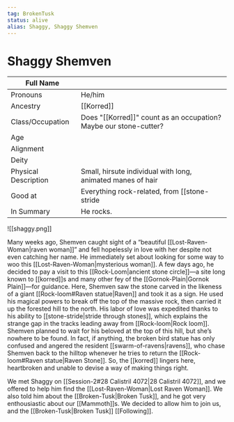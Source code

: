 ```yaml
---
tag: BrokenTusk
status: alive
alias: Shaggy, Shaggy Shemven
---
```

# Shaggy Shemven
| Full Name            |                                                                    |
| -------------------- | ------------------------------------------------------------------ |
| Pronouns             | He/him                                                             |
| Ancestry             | [[Korred]]                                                         |
| Class/Occupation     | Does "[[Korred]]" count as an occupation? Maybe our stone-cutter?  |
| Age                  |                                                                    |
| Alignment            |                                                                    |
| Deity                |                                                                    |
| Physical Description | Small, hirsute individual with long, animated manes of hair        |
| Good at              | Everything rock-related, from [[stone-stride|stone stride]] to [[Shape-Stone|Shape Stone]] |
| In Summary           | He rocks.                                                          |

![[shaggy.png]]

Many weeks ago, Shemven caught sight of a “beautiful [[Lost-Raven-Woman|raven woman]]” and fell hopelessly in love with her despite not even catching her name. He immediately set about looking for some way to woo this [[Lost-Raven-Woman|mysterious woman]]. A few days ago, he decided to pay a visit to this [[Rock-Loom|ancient stone circle]]—a site long known to [[korred]]s and many other fey of the [[Gornok-Plain|Gornok Plain]]—for guidance. Here, Shemven saw the stone carved in the likeness of a giant [[Rock-loom#Raven statue|Raven]] and took it as a sign. He used his magical powers to break off the top of the massive rock, then carried it up the forested hill to the north. His labor of love was expedited thanks to his ability to [[stone-stride|stride through stones]], which explains the strange gap in the tracks leading away from [[Rock-loom|Rock loom]]. Shemven planned to wait for his beloved at the top of this hill, but she’s nowhere to be found. In fact, if anything, the broken bird statue has only confused and angered the resident [[swarm-of-ravens|ravens]], who chase Shemven back to the hilltop whenever he tries to return the [[Rock-loom#Raven statue|Raven Stone]]. So, the [[korred]] lingers here, heartbroken and unable to devise a way of making things right.

We met Shaggy on [[Session-2#28 Calistril 4072|28 Calistril 4072]], and we offered to help him find the [[Lost-Raven-Woman|Lost Raven Woman]]. We also told him about the [[Broken-Tusk|Broken Tusk]], and he got very enthousiastic about our [[Mammoth]]s. We decided to allow him to join us, and the [[Broken-Tusk|Broken Tusk]] [[Following]]. 

